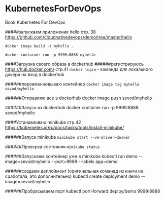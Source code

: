 # KubernetesForDevOps
Book Kubernetes For DevOps

#####запускаем приложение hello стр. 38
https://github.com/cloudnativedevops/demo/tree/master/hello

`docker image build -t myhello .`

`docker container run -p 9999:8888 myhello`


####Загрузка своего образа в dockerhub
######регистрируюсь https://hub.docker.com/ стр.41
`docker login` - команда для локального докера на вход в dockerhub

######переименновываю контейнер
`docker image tag myhello sevod/myhello`

######Отправляю все в dockerhub
docker image push sevod/myhello

######Запуск из dockerhub
docker container run -p 9999:8888 sevod/myhello


####Устанавливаю minikube стр.42
https://kubernetes.io/ru/docs/tasks/tools/install-minikube/

######Запуск minikube
`minikube start --vm-driver=docker`

######Проверка состояния
`minikube status`

######Запускаем контейнер уже в minikube
kubectl run demo --image=sevod/myhello --port=9999 --labels app=demo

######создаем деплоймент (оригинальная команад из книги не сработала, это дополнительно)
kubectl create deployment demo --image=sevod/myhello

######Пробрасываем порт
kubectl port-forward deploy/demo 9999:8888
